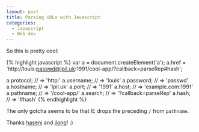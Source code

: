 ```yaml
---
layout: post
title: Parsing URLs with Javascript
categories:
  - Javascript
  - Web dev
---
```


So this is pretty cool:

{% highlight javascript %}
var a = document.createElement('a');
a.href = 'http://louis:passwd@lpil.uk:1991/cool-app/?callback=parseRep#hash';

a.protocol; // => 'http:'
a.username; // => 'louis'
a.password; // => 'passwd'
a.hostname; // => 'lpil.uk'
a.port;     // => '1991'
a.host;     // => 'example.com:1991'
a.pathname; // => '/cool-app/'
a.search;   // => '?callback=parseRep'
a.hash;     // => '#hash'
{% endhighlight %}

The only gotcha seems to be that IE drops the preceding `/` from `pathname`.

Thanks [hasenj](http://stackoverflow.com/questions/8498592/extract-root-domain-name-from-string)
and [jlong](https://gist.github.com/jlong/2428561)! :)
